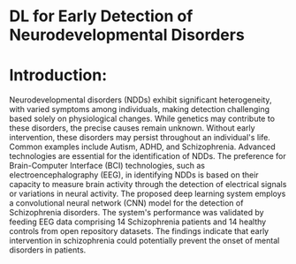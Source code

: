 # DL for Early Detection of Neurodevelopmental Disorders
# Introduction: 
Neurodevelopmental disorders (NDDs) exhibit significant heterogeneity, with varied symptoms among individuals, making detection challenging based solely on physiological changes. While genetics may contribute to these disorders, the precise causes remain unknown. Without early intervention, these disorders may persist throughout an individual's life. Common examples include Autism, ADHD, and Schizophrenia. Advanced technologies are essential for the identification of NDDs. The preference for Brain-Computer Interface (BCI) technologies, such as electroencephalography (EEG), in identifying NDDs is based on their capacity to measure brain activity through the detection of electrical signals or variations in neural activity. The proposed deep learning system employs a convolutional neural network (CNN) model for the detection of Schizophrenia disorders. The system's performance was validated by feeding EEG data comprising 14 Schizophrenia patients and 14 healthy controls from open repository datasets. The findings indicate that early intervention in schizophrenia could potentially prevent the onset of mental disorders in patients.
